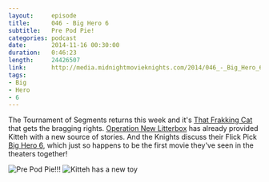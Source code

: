 ```yaml
---
layout:     episode
title:      046 - Big Hero 6
subtitle:   Pre Pod Pie!
categories: podcast
date:       2014-11-16 00:30:00
duration:   0:46:23
length:     24426507
link:       http://media.midnightmovieknights.com/2014/046_-_Big_Hero_6.m4a
tags:
- Big
- Hero
- 6
---
```

The Tournament of Segments returns this week and it's [That Frakking Cat](https://twitter.com/ThatFrakkingCat) that gets the bragging rights. [Operation New Litterbox](https://twitter.com/hashtag/OperationNewLitterBox) has already provided Kitteh with a new source of stories. And the Knights discuss their Flick Pick [Big Hero 6](http://www.imdb.com/title/tt2245084/), which just so happens to be the first movie they've seen in the theaters together!

![Pre Pod Pie!!!](http://media.midnightmovieknights.com/img/MMK46-PrePodPie-640x480.jpg)
![Kitteh has a new toy](http://media.midnightmovieknights.com/img/MMK46-KittehToy-640x480.jpg)